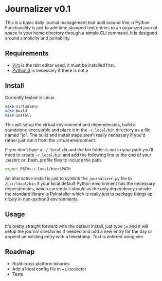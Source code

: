 Journalizer v0.1
================
This is a basic daily journal management tool built around Vim in Python.  Functionality is just to add time stamped text entries to an organized journal space in your home directory through a simple CLI command.  It is designed around simplicity and portability.

Requirements
------------
* [Vim](https://www.vim.org/) is the text editor used, it must be installed first. 
* [Python 3](https://www.python.org/downloads/) is necessary if there is not a 

Install
-------
Currently tested in Linux.

```bash
make virtualenv
make build
make install
```
This will setup the virtual environment and dependencies, build a standalone executable and place it in the `~/.local/bin` directory as a file named "jo".  The build and install steps aren't really necessary if you'd rather just run it from the virtual environment.

If you don't have a `~/.local` dir and the bin folder is not in your path you'll need to create `~/.local/bin` and add the following line to the end of your .bashrc or .bash_profile files to  include the path.

```bash
export PATH=~/.local/bin:$PATH
```

An alternative install is just to symlink the `journalizer.py` file to `/usr/local/bin` if your local default Python environment has the necessary dependencies, which currently it should as the only dependency outside the standard library is PyInstaller which is really just to package things up nicely in non-python3 environments.

Usage
-----
It's pretty straight forward with the default install, just type `jo` and it will setup the journal directories if needed and add a new entry for the day or append an existing entry with a timestamp.  Text is entered using vim

Roadmap
-------
* Build cross platform binaries
* Add a local config file in ~/.local/etc/
* Tests

